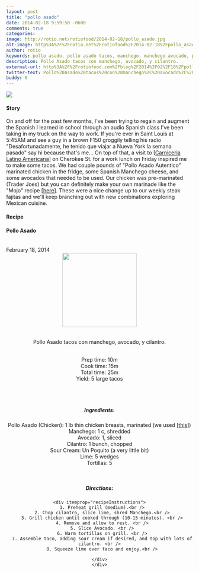 ```yaml
---
layout: post
title: "pollo asado"
date: 2014-02-18 9:59:50 -0600
comments: true
categories: 
image: http://rotio.net/rotiofood/2014-02-18/pollo_asado.jpg
alt-image: http%3A%2F%2Frotio.net%2Frotiofood%2F2014-02-18%2Fpollo_asado.jpg
author: rotio
keywords: pollo asado, pollo asado tacos, manchego, manchego avocado, pollo asado manchego
description: Pollo Asado tacos con manchego, avocado, y cilantro. 
external-url: http%3A%2F%2Frotiofood.com%2Fblog%2F2014%2F02%2F18%2Fpollo-asado%2F
twitter-text: Pollo%20Asado%20tacos%20con%20manchego%2C%20avocado%2C%20y%20cilantro.%20on%20rotio%2Ffood%20%23rotiofood
buddy: 0
---
```

<!-- more -->
<img src="http://rotio.net/rotiofood/2014-02-18/pollo_asado.jpg" />
<a href="https://plus.google.com/107103100819027957630?rel=author" style="display:none">{{page.author }}</a>


<h4>Story</h4>
  <div>
	<p>
	On and off for the past few months, I've been trying to regain and augment the Spanish I learned in school through an audio Spanish class I've been taking in my truck on the way to work. If you're ever in Saint Louis at 5:45AM and see a guy in a brown F150 groggily telling his radio "Desafortunadamente, he tenido que viajar a Nueva York la semana pasado" say hi because that's me... On top of that, a visit to [<a href="https://plus.google.com/109485412616774270887/about?gl=us&hl=en" target="_blank">Carniceria Latino Americana</a>] on Cherokee St. for a work lunch on Friday inspired me to make some tacos. We had couple pounds of "Pollo Asado Autentico" marinated chicken in the fridge, some Spanish Manchego cheese, and some avocados that needed to be used. Our chicken was pre-marinated (Trader Joes) but you can definitely make your own marinade like the "Mojo" recipe [<a href="http://www.foodnetwork.com/recipes/tyler-florence/tacos-carne-asada-recipe.html" target="_blank">here</a>]. These were a nice change up to our weekly steak fajitas and we'll keep branching out with new combinations exploring Mexican cuisine.
	</p>
  </div>
<h4>Recipe</b> </h4> 
  <div itemscope itemtype="http://schema.org/Recipe" >
  <h4 itemprop="name">Pollo Asado</h4>
  
  <br />
    February 18, 2014
<center>
  <img itemprop="image" width="200px"  src="http://rotio.net/rotiofood/2014-02-18/pollo_asado.jpg" />
  
  <br /><span itemprop="description">Pollo Asado tacos con manchego, avocado, y cilantro.</span><br />

  <br />Prep time: <time datetime="PT10M" itemprop="prepTime">10m</time> 
  <br />Cook time: <time datetime="PT15M" itemprop="cookTime">15m</time>
  <br />Total time: <time datetime="PT25M" itemprop="totalTime">25m</time>
  <br />Yield: <span itemprop="recipeYield">5 large tacos </span>
  
  <br />
  <br /><h5>Ingredients:</h5>
    <span itemprop="ingredients" itemscope itemtype="http://schema.org/RecipeIngredient">
      <span itemprop="name">Pollo Asado (Chicken)</span>: 
      <span itemprop="amount">1 lb</span> thin chicken breasts, marinated (we used [<a href="http://www.cooktj.com/node/3659" target="_blank">this</a>])
    </span><br />
    <span itemprop="ingredients" itemscope itemtype="http://schema.org/RecipeIngredient">
      <span itemprop="name">Manchego</span>:
      <span itemprop="amount">1 c, shredded</span>
    </span><br />
	<span itemprop="ingredients" itemscope itemtype="http://schema.org/RecipeIngredient">
      <span itemprop="name">Avocado</span>:
      <span itemprop="amount">1, sliced</span>
    </span><br />
	<span itemprop="ingredients" itemscope itemtype="http://schema.org/RecipeIngredient">
      <span itemprop="name">Cilantro</span>:
      <span itemprop="amount">1 bunch, chopped</span>
    </span><br />
	<span itemprop="ingredients" itemscope itemtype="http://schema.org/RecipeIngredient">
      <span itemprop="name">Sour Cream</span>:
      <span itemprop="amount">Un Poquito</span> (a very little bit)
    </span><br />
	<span itemprop="ingredients" itemscope itemtype="http://schema.org/RecipeIngredient">
      <span itemprop="name">Lime</span>:
      <span itemprop="amount">5 wedges</span>
    </span><br />
	<span itemprop="ingredients" itemscope itemtype="http://schema.org/RecipeIngredient">
      <span itemprop="name">Tortillas</span>:
      <span itemprop="amount">5</span>
    </span><br />
	
	
  <br /><h5>Directions:</h5>
	
    <div itemprop="recipeInstructions">
      1. Preheat grill (medium).<br />
	  2. Chop cilantro, slice lime, shred Manchego.<br />
	  3. Grill chicken until cooked through (10-15 minutes). <br />
      4. Remove and allow to rest. <br />
	  5. Slice Avocado. <br />
	  6. Warm tortillas on grill. <br />
	  7. Assemble taco, adding sour cream if desired, and top with lots of cilantro. <br />
	  8. Squeeze lime over taco and enjoy.<br />

	</div>
	</div>
